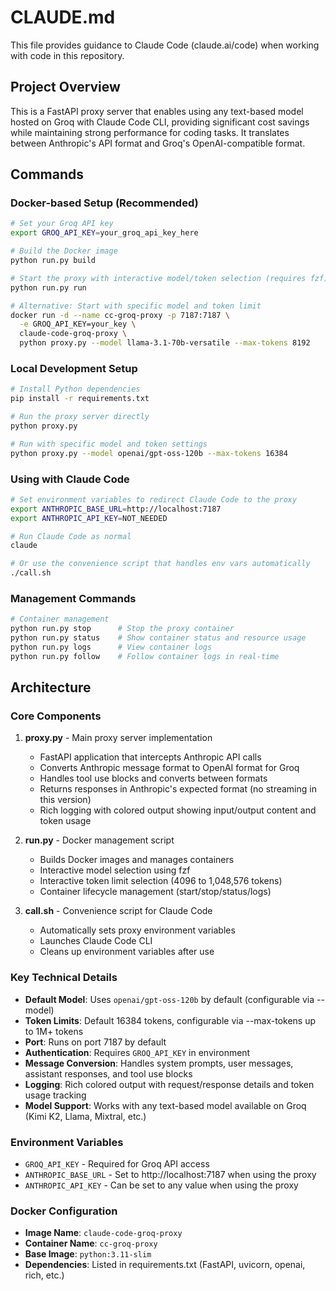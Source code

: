 # CLAUDE.md

This file provides guidance to Claude Code (claude.ai/code) when working with code in this repository.

## Project Overview

This is a FastAPI proxy server that enables using any text-based model hosted on Groq with Claude Code CLI, providing significant cost savings while maintaining strong performance for coding tasks. It translates between Anthropic's API format and Groq's OpenAI-compatible format.

## Commands

### Docker-based Setup (Recommended)

```bash
# Set your Groq API key
export GROQ_API_KEY=your_groq_api_key_here

# Build the Docker image
python run.py build

# Start the proxy with interactive model/token selection (requires fzf)
python run.py run

# Alternative: Start with specific model and token limit
docker run -d --name cc-groq-proxy -p 7187:7187 \
  -e GROQ_API_KEY=your_key \
  claude-code-groq-proxy \
  python proxy.py --model llama-3.1-70b-versatile --max-tokens 8192
```

### Local Development Setup

```bash
# Install Python dependencies
pip install -r requirements.txt

# Run the proxy server directly
python proxy.py

# Run with specific model and token settings
python proxy.py --model openai/gpt-oss-120b --max-tokens 16384
```

### Using with Claude Code

```bash
# Set environment variables to redirect Claude Code to the proxy
export ANTHROPIC_BASE_URL=http://localhost:7187
export ANTHROPIC_API_KEY=NOT_NEEDED

# Run Claude Code as normal
claude

# Or use the convenience script that handles env vars automatically
./call.sh
```

### Management Commands

```bash
# Container management
python run.py stop      # Stop the proxy container
python run.py status    # Show container status and resource usage
python run.py logs      # View container logs
python run.py follow    # Follow container logs in real-time
```

## Architecture

### Core Components

1. **proxy.py** - Main proxy server implementation
   - FastAPI application that intercepts Anthropic API calls
   - Converts Anthropic message format to OpenAI format for Groq
   - Handles tool use blocks and converts between formats
   - Returns responses in Anthropic's expected format (no streaming in this version)
   - Rich logging with colored output showing input/output content and token usage

2. **run.py** - Docker management script
   - Builds Docker images and manages containers
   - Interactive model selection using fzf
   - Interactive token limit selection (4096 to 1,048,576 tokens)
   - Container lifecycle management (start/stop/status/logs)

3. **call.sh** - Convenience script for Claude Code
   - Automatically sets proxy environment variables
   - Launches Claude Code CLI
   - Cleans up environment variables after use

### Key Technical Details

- **Default Model**: Uses `openai/gpt-oss-120b` by default (configurable via --model)
- **Token Limits**: Default 16384 tokens, configurable via --max-tokens up to 1M+ tokens
- **Port**: Runs on port 7187 by default
- **Authentication**: Requires `GROQ_API_KEY` in environment
- **Message Conversion**: Handles system prompts, user messages, assistant responses, and tool use blocks
- **Logging**: Rich colored output with request/response details and token usage tracking
- **Model Support**: Works with any text-based model available on Groq (Kimi K2, Llama, Mixtral, etc.)

### Environment Variables

- `GROQ_API_KEY` - Required for Groq API access
- `ANTHROPIC_BASE_URL` - Set to http://localhost:7187 when using the proxy
- `ANTHROPIC_API_KEY` - Can be set to any value when using the proxy

### Docker Configuration

- **Image Name**: `claude-code-groq-proxy`
- **Container Name**: `cc-groq-proxy`
- **Base Image**: `python:3.11-slim`
- **Dependencies**: Listed in requirements.txt (FastAPI, uvicorn, openai, rich, etc.)
